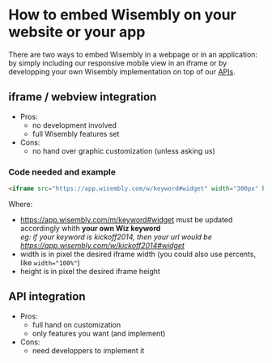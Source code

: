 How to embed Wisembly on your website or your app
=================================================

There are two ways to embed Wisembly in a webpage or in an application: by simply including our responsive mobile view in an iframe or by developping your own Wisembly implementation on top of our [APIs](https://app.wisembly.com/api/doc/).

## iframe / webview integration

- Pros:
  - no development involved
  - full Wisembly features set
- Cons:
  - no hand over graphic customization (unless asking us)

### Code needed and example

```html
<iframe src="https://app.wisembly.com/w/keyword#widget" width="300px" height="400px" border="0" marginheight="0" marginwidth="0" frameborder="0"></iframe>
```

Where:

- https://app.wisembly.com/m/keyword#widget must be updated accordingly whith **your own Wiz keyword**  
  _eg: if your keyword is kickoff2014, then your url would be https://app.wisembly.com/w/kickoff2014#widget_
- width is in pixel the desired iframe width (you could also use percents, like `width="100%"`)
- height is in pixel the desired iframe height


## API integration

- Pros:
  - full hand on customization
  - only features you want (and implement)
- Cons:
  - need developpers to implement it
